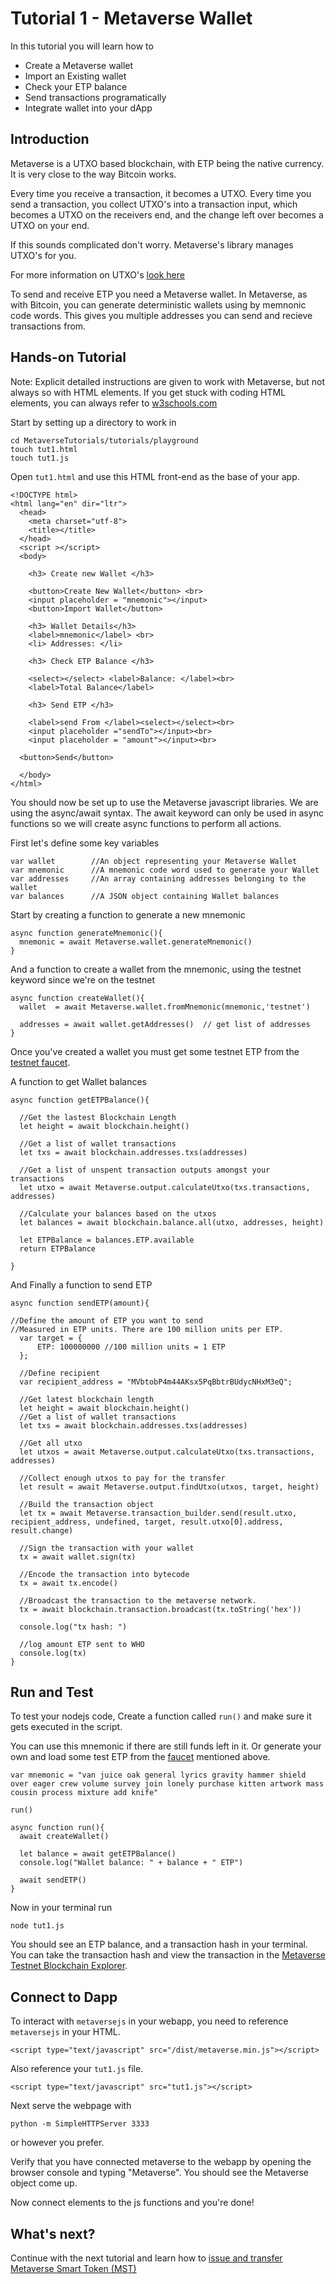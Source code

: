 # Tutorial 1 - Metaverse Wallet

In this tutorial you will learn how to

* Create a Metaverse wallet
* Import an Existing wallet
* Check your ETP balance
* Send transactions programatically
* Integrate wallet into your dApp

## Introduction

Metaverse is a UTXO based blockchain, with ETP being the native currency. It is very close to the way Bitcoin works.

Every time you receive a transaction, it becomes a UTXO.
Every time you send a transaction, you collect UTXO's into a transaction input,
which becomes a UTXO on the receivers end, and the change left over becomes a UTXO on your end.

If this sounds complicated don't worry. Metaverse's library manages UTXO's for you.

For more information on UTXO's [look here](https://komodoplatform.com/whats-utxo/)

To send and receive ETP you need a Metaverse wallet.
In Metaverse, as with Bitcoin, you can generate deterministic wallets using by memnonic code words. 
This gives you multiple addresses you can send and recieve transactions from.

## Hands-on Tutorial

Note: Explicit detailed instructions are given to work with Metaverse, but not always so with HTML elements. If you get stuck with coding HTML elements, you can always refer to [w3schools.com](https://www.w3schools.com/)

Start by setting up a directory to work in

```
cd MetaverseTutorials/tutorials/playground
touch tut1.html
touch tut1.js
```

Open `tut1.html` and use this HTML front-end as the base of your app.

```
<!DOCTYPE html>
<html lang="en" dir="ltr">
  <head>
    <meta charset="utf-8">
    <title></title>
  </head>
  <script ></script>
  <body>

    <h3> Create new Wallet </h3>

    <button>Create New Wallet</button> <br>
    <input placeholder = "mnemonic"></input> 
    <button>Import Wallet</button>

    <h3> Wallet Details</h3>
    <label>mnemonic</label> <br>
    <li> Addresses: </li>

    <h3> Check ETP Balance </h3>

    <select></select> <label>Balance: </label><br>
    <label>Total Balance</label>

    <h3> Send ETP </h3>

    <label>send From </label><select></select><br>
    <input placeholder ="sendTo"></input><br>
    <input placeholder = "amount"></input><br>

  <button>Send</button>

  </body>
</html>
```

You should now be set up to use the Metaverse javascript libraries. We are using the async/await syntax. The await keyword can only be used in async functions so we will create async functions to perform all actions.

First let's define some key variables
```
var wallet        //An object representing your Metaverse Wallet
var mnemonic      //A mnemonic code word used to generate your Wallet
var addresses     //An array containing addresses belonging to the wallet
var balances      //A JSON object containing Wallet balances
```

Start by creating a function to generate a new mnemonic
```
async function generateMnemonic(){
  mnemonic = await Metaverse.wallet.generateMnemonic()
}
```

And a function to create a wallet from the mnemonic, using the testnet keyword since we're on the testnet
```
async function createWallet(){
  wallet  = await Metaverse.wallet.fromMnemonic(mnemonic,'testnet')

  addresses = await wallet.getAddresses()  // get list of addresses
}
```

Once you've created a wallet you must get some testnet ETP from the [testnet faucet](https://free.mvs.org/).

A function to get Wallet balances

```
async function getETPBalance(){

  //Get the lastest Blockchain Length
  let height = await blockchain.height()  

  //Get a list of wallet transactions
  let txs = await blockchain.addresses.txs(addresses)

  //Get a list of unspent transaction outputs amongst your transactions   
  let utxo = await Metaverse.output.calculateUtxo(txs.transactions, addresses)    

  //Calculate your balances based on the utxos
  let balances = await blockchain.balance.all(utxo, addresses, height)

  let ETPBalance = balances.ETP.available
  return ETPBalance

}
```

And Finally a function to send ETP

```
async function sendETP(amount){

//Define the amount of ETP you want to send
//Measured in ETP units. There are 100 million units per ETP.
  var target = {
      ETP: 100000000 //100 million units = 1 ETP
  };

  //Define recipient
  var recipient_address = "MVbtobP4m44AKsx5PqBbtrBUdycNHxM3eQ";

  //Get latest blockchain length
  let height = await blockchain.height()
  //Get a list of wallet transactions
  let txs = await blockchain.addresses.txs(addresses)

  //Get all utxo
  let utxos = await Metaverse.output.calculateUtxo(txs.transactions, addresses)

  //Collect enough utxos to pay for the transfer
  let result = await Metaverse.output.findUtxo(utxos, target, height)

  //Build the transaction object
  let tx = await Metaverse.transaction_builder.send(result.utxo, recipient_address, undefined, target, result.utxo[0].address, result.change)

  //Sign the transaction with your wallet
  tx = await wallet.sign(tx)

  //Encode the transaction into bytecode
  tx = await tx.encode()

  //Broadcast the transaction to the metaverse network.
  tx = await blockchain.transaction.broadcast(tx.toString('hex'))

  console.log("tx hash: ")

  //log amount ETP sent to WHO
  console.log(tx)
}
```

## Run and Test

To test your nodejs code, Create a function called `run()` and make sure it gets executed in the script.

You can use this mnemonic if there are still funds left in it. Or generate your own and load some test ETP from the [faucet](https://free.mvs.org/) mentioned above.

```
var mnemonic = "van juice oak general lyrics gravity hammer shield over eager crew volume survey join lonely purchase kitten artwork mass cousin process mixture add knife"
```

```
run()

async function run(){
  await createWallet()

  let balance = await getETPBalance()
  console.log("Wallet balance: " + balance + " ETP")

  await sendETP()
}
```

Now in your terminal run
```
node tut1.js
```

You should see an ETP balance, and a transaction hash in your terminal. You can take the transaction hash and view the transaction in the [Metaverse Testnet Blockchain Explorer](https://explorer-testnet.mvs.org/).


## Connect to Dapp

To interact with `metaversejs` in your webapp, you need to reference `metaversejs` in your HTML.
```
<script type="text/javascript" src="/dist/metaverse.min.js"></script>
```

Also reference your `tut1.js` file.
```
<script type="text/javascript" src="tut1.js"></script>
```

Next serve the webpage with
```
python -m SimpleHTTPServer 3333
```
or however you prefer.

Verify that you have connected metaverse to the webapp by opening the browser console and typing "Metaverse". You should see the Metaverse object come up.

Now connect elements to the js functions and you're done!

## What's next?
Continue with the next tutorial and learn how to [issue and transfer Metaverse Smart Token (MST)](../2-Avatars-and-MSTs)